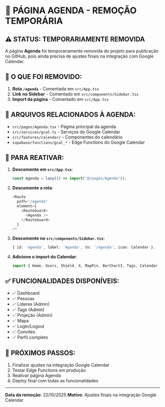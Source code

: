 # 📅 PÁGINA AGENDA - REMOÇÃO TEMPORÁRIA

## ⚠️ STATUS: TEMPORARIAMENTE REMOVIDA

A página **Agenda** foi temporariamente removida do projeto para publicação no GitHub, pois ainda precisa de ajustes finais na integração com Google Calendar.

## 🔧 O QUE FOI REMOVIDO:

1. **Rota `/agenda`** - Comentada em `src/App.tsx`
2. **Link no Sidebar** - Comentado em `src/components/Sidebar.tsx`
3. **Import da página** - Comentado em `src/App.tsx`

## 📁 ARQUIVOS RELACIONADOS À AGENDA:

- `src/pages/Agenda.tsx` - Página principal da agenda
- `src/services/gcal.ts` - Serviços do Google Calendar
- `src/features/calendar/` - Componentes do calendário
- `supabase/functions/gcal_*` - Edge Functions do Google Calendar

## 🚀 PARA REATIVAR:

1. **Descomente em `src/App.tsx`**:
   ```typescript
   const Agenda = lazy(() => import("@/pages/Agenda"));
   ```

2. **Descomente a rota**:
   ```typescript
   <Route
     path="/agenda"
     element={
       <RouteGuard>
         <Agenda />
       </RouteGuard>
     }
   />
   ```

3. **Descomente no `src/components/Sidebar.tsx`**:
   ```typescript
   { id: 'agenda', label: 'Agenda', to: '/agenda', icon: Calendar },
   ```

4. **Adicione o import do Calendar**:
   ```typescript
   import { Home, Users, Shield, X, MapPin, BarChart3, Tags, Calendar } from 'lucide-react';
   ```

## ✅ FUNCIONALIDADES DISPONÍVEIS:

- ✅ Dashboard
- ✅ Pessoas
- ✅ Líderes (Admin)
- ✅ Tags (Admin)
- ✅ Projeção (Admin)
- ✅ Mapa
- ✅ Login/Logout
- ✅ Convites
- ✅ Perfil completo

## 📅 PRÓXIMOS PASSOS:

1. Finalizar ajustes na integração Google Calendar
2. Testar Edge Functions em produção
3. Reativar página Agenda
4. Deploy final com todas as funcionalidades

---
**Data da remoção**: 22/10/2025
**Motivo**: Ajustes finais na integração Google Calendar

